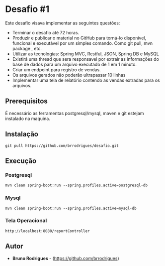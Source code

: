 # Desafio #1

Este desafio visava implementar as seguintes questões: 

* Terminar o desafio até 72 horas.
* Produzir e publicar o material no GitHub para torná-lo disponivel, funcional e executável por um simples comando. Como git pull, mvn package , etc.
* Utilizar as tecnologias: Spring MVC, Restful, JSON, Spring DB e MySQL
* Existirá uma thread que sera responsavel por extrair as informações do base de dados para um arquivo executado de 1 em 1 minuto.
* Criar um endpoint para registro de vendas.
* Os arquivos gerados não poderão ultrapassar 10 linhas
* Implementar uma tela de relatório contendo as vendas extradas para os arquivos.

## Prerequisitos

É necessário as ferramentas postgresql/mysql, maven e git estejam instalado na maquina.

## Instalação 

```
git pull https://github.com/brrodrigues/desafio.git
```

## Execução

### Postgresql
```
mvn clean spring-boot:run --spring.profiles.active=postgresql-db
```
### Mysql
```
mvn clean spring-boot:run --spring.profiles.active=mysql-db
```
### Tela Operacional
```
http://localhost:8080/reportController
```

## Autor

* **Bruno Rodrigues** - (https://github.com/brrodrigues)
